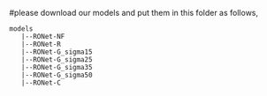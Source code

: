 #please download our models and put them in this folder as follows,
```
models
   |--RONet-NF
   |--RONet-R
   |--RONet-G_sigma15
   |--RONet-G_sigma25
   |--RONet-G_sigma35
   |--RONet-G_sigma50
   |--RONet-C
```
